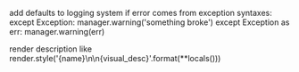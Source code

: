 add defaults to logging system if error comes from exception
    syntaxes:   except Exception: manager.warning('something broke')
                except Exception as err: manager.warning(err)

render description like render.style('{name}\n\n{visual_desc}'.format(**locals()))
